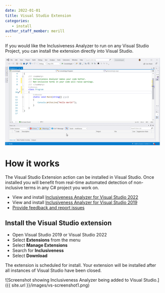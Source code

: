 ```yaml
---
date: 2022-01-01
title: Visual Studio Extension
categories:
   - install
author_staff_member: merill
---
```

If you would like the Inclusiveness Analyzer to run on any Visual Studio Project, you can install the extension directly into Visual Studio.

![Inclusiveness Analyzer gif](https://github.com/microsoft/InclusivenessAnalyzerVisualStudio/blob/main/docs/assets/intro.gif)

# How it works

The Visual Studio Extension action can be installed in Visual Studio. Once installed you will benefit from real-time automated detection of non-inclusive terms in any C# project you work on.

* View and install [Inclusiveness Analyzer for Visual Studio 2022](https://marketplace.visualstudio.com/items?itemName=InclusivenessAnalyzer.inclusivenessanalyzer2022)
* View and install [Inclusiveness Analyzer for Visual Studio 2019](https://marketplace.visualstudio.com/items?itemName=InclusivenessAnalyzer.inclusivenessanalyzer)
* [Provide feedback and report issues](https://github.com/microsoft/InclusivenessAnalyzerVisualStudio)

## Install the Visual Studio extension

* Open Visual Studio 2019 or Visual Studio 2022
* Select **Extensions** from the menu
* Select **Manage Extensions**
* Search for **Inclusiveness**
* Select **Download**

The extension is scheduled for install. Your extension will be installed after all instances of Visual Studio have been closed.

![Screenshot showing Inclusiveness Analyzer being added to Visual Studio.]({{ site.url }}/images/vs-screenshot1.png)
